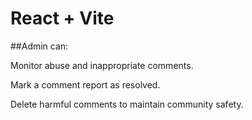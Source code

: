 # React + Vite

##Admin can:

Monitor abuse and inappropriate comments.

Mark a comment report as resolved.

Delete harmful comments to maintain community safety.
